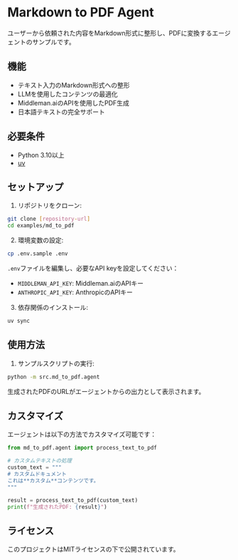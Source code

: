 # Markdown to PDF Agent

ユーザーから依頼された内容をMarkdown形式に整形し、PDFに変換するエージェントのサンプルです。

## 機能

- テキスト入力のMarkdown形式への整形
- LLMを使用したコンテンツの最適化
- Middleman.aiのAPIを使用したPDF生成
- 日本語テキストの完全サポート

## 必要条件

- Python 3.10以上
- [uv](https://github.com/astral-sh/uv)

## セットアップ

1. リポジトリをクローン:
```bash
git clone [repository-url]
cd examples/md_to_pdf
```

2. 環境変数の設定:
```bash
cp .env.sample .env
```
`.env`ファイルを編集し、必要なAPI keyを設定してください：
- `MIDDLEMAN_API_KEY`: Middleman.aiのAPIキー
- `ANTHROPIC_API_KEY`: AnthropicのAPIキー

3. 依存関係のインストール:
```bash
uv sync
```

## 使用方法

1. サンプルスクリプトの実行:
```bash
python -m src.md_to_pdf.agent
```

生成されたPDFのURLがエージェントからの出力として表示されます。

## カスタマイズ

エージェントは以下の方法でカスタマイズ可能です：

```python
from md_to_pdf.agent import process_text_to_pdf

# カスタムテキストの処理
custom_text = """
# カスタムドキュメント
これは**カスタム**コンテンツです。
"""

result = process_text_to_pdf(custom_text)
print(f"生成されたPDF: {result}")
```

## ライセンス

このプロジェクトはMITライセンスの下で公開されています。
